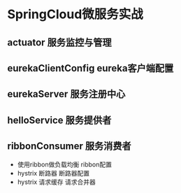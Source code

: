 # SpringCloud微服务实战

## actuator 服务监控与管理

## eurekaClientConfig eureka客户端配置

## eurekaServer 服务注册中心

## helloService 服务提供者

## ribbonConsumer 服务消费者
- 使用ribbon做负载均衡 ribbon配置
- hystrix 断路器 断路器配置
- hystrix 请求缓存 请求合并器